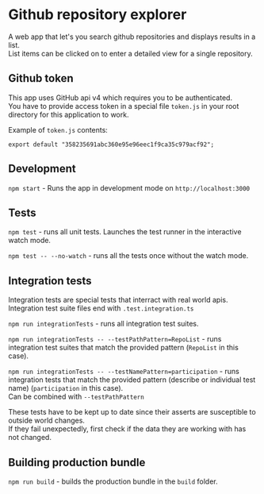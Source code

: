 # Github repository explorer

A web app that let's you search github repositories and displays results in a list.<br>
List items can be clicked on to enter a detailed view for a single repository.

## Github token

This app uses GitHub api v4 which requires you to be authenticated.<br>
You have to provide access token in a special file `token.js` in your root directory for this application to work.

Example of `token.js` contents:
```
export default "358235691abc360e95e96eec1f9ca35c979acf92";
```

## Development

`npm start` - Runs the app in development mode on `http://localhost:3000`


## Tests

`npm test` - runs all unit tests.
Launches the test runner in the interactive watch mode.

`npm test -- --no-watch` - runs all the tests once without the watch mode.

## Integration tests

Integration tests are special tests that interract with real world apis.<br>
Integration test suite files end with `.test.integration.ts`

`npm run integrationTests` - runs all integration test suites.

`npm run integrationTests -- --testPathPattern=RepoList` - runs integration test suites that match the provided pattern (`RepoList` in this case).

`npm run integrationTests -- --testNamePattern=participation` - runs integration tests that match the provided pattern (describe or individual test name) (`participation` in this case).<br>
Can be combined with `--testPathPattern`


These tests have to be kept up to date since their asserts are susceptible to outside world changes.<br>
If they fail unexpectedly, first check if the data they are working with has not changed.

## Building production bundle

`npm run build` - builds the production bundle in the `build` folder.
